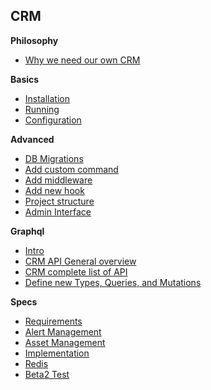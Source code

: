 
## CRM

**Philosophy**
- [Why we need our own CRM](docs/Philosophy.md)

**Basics**
- [Installation](docs/Installation.md)
- [Running](docs/Running.md)
- [Configuration](docs/Configuration.md)


**Advanced**
- [DB Migrations](docs/Migrations.md)
- [Add custom command](docs/AddCommand.md)
- [Add middleware](docs/Middlewares.md)
- [Add new hook](docs/DBHooks.md)
- [Project structure](docs/Structure.md)
- [Admin Interface](docs/AdminInterface.md)

**Graphql**
- [Intro](docs/GraphqlOverview.md)
- [CRM API General overview](docs/GraphqlQueriesAndMutations.md)
- [CRM complete list of API](docs/graphqlAPI.md)
- [Define new Types, Queries, and Mutations](docs/GraphqlAdvanced.md)


**Specs**
- [Requirements](specs/Requirements.md)
- [Alert Management](specs/AlertManagement.md)
- [Asset Management](specs/Assetmanagement.md)
- [Implementation](specs/Implementation.md)
- [Redis](specs/Redis.md)
- [Beta2 Test](specs/Beta2Test.md)
